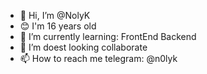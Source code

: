 - 👋 Hi, I’m @NolyK
- 😊 I'm 16 years old
- 🌱 I’m currently learning: FrontEnd Backend
- 💞️ I’m doest looking collaborate
- 📫 How to reach me telegram: @n0lyk
